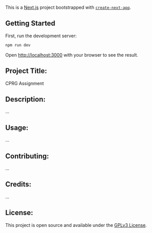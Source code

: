 This is a [Next.js](https://nextjs.org) project bootstrapped with [`create-next-app`](https://nextjs.org/docs/app/api-reference/cli/create-next-app).

## Getting Started

First, run the development server:

```bash
npm run dev

```

Open [http://localhost:3000](http://localhost:3000) with your browser to see the result.

## Project Title:

CPRG Assignment

## Description:

...

## Usage:

...

## Contributing:

...

## Credits:

...

## License:

This project is open source and available under the [GPLv3 License](LICENSE).
